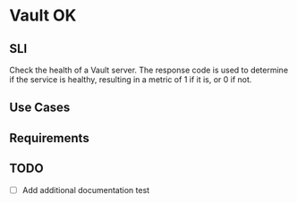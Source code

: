 # Vault OK

## SLI
Check the health of a Vault server. The response code is used to determine if the service is healthy, resulting in a metric of 1 if it is, or 0 if not.

## Use Cases

## Requirements

## TODO
- [ ] Add additional documentation
 test